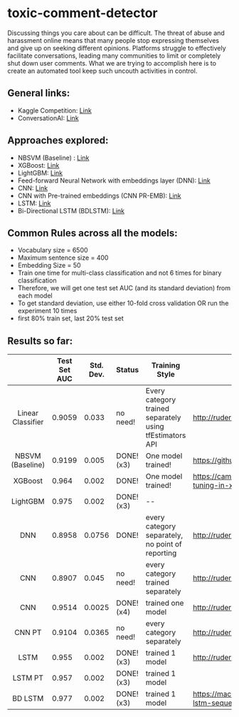 # toxic-comment-detector

Discussing things you care about can be difficult. The threat of abuse and harassment online means that many people stop expressing themselves and give up on seeking different opinions. Platforms struggle to effectively facilitate conversations, leading many communities to limit or completely shut down user comments. What we are trying to accomplish here is to create an automated tool keep such uncouth activities in control.

## General links:
- Kaggle Competition: [Link][1]
- ConversationAI: [Link][2]


## Approaches explored:
- NBSVM (Baseline) : [Link][5]
- XGBoost: [Link][3]
- LightGBM: [Link][4]
- Feed-forward Neural Network with embeddings layer (DNN): [Link][10]
- CNN: [Link][6]
- CNN with Pre-trained embeddings (CNN PR-EMB): [Link][9]
- LSTM: [Link][7]
- Bi-Directional LSTM (BDLSTM): [Link][8]

## Common Rules across all the models:
- Vocabulary size = 6500
- Maximum sentence size = 400
- Embedding Size = 50
- Train one time for multi-class classification and not 6 times for binary classification
- Therefore, we will get one test set AUC (and its standard deviation) from each model
- To get standard deviation, use either 10-fold cross validation OR run the experiment 10 times
- first 80% train set, last 20% test set

## Results so far:

|                   | Test Set AUC | Std. Dev. | Status          | Training Style                                           | Reference                                                                                           |
|:-----------------:|--------------|-----------|-----------------|----------------------------------------------------------|-----------------------------------------------------------------------------------------------------|
| Linear Classifier | 0.9059       | 0.033     | no need!        | Every category trained separately using tfEstimators API | http://ruder.io/text-classification-tensorflow-estimators/                                          |
| NBSVM (Baseline)  | 0.9199       | 0.005     | DONE! (x3)      | One model trained!                                       | https://github.com/sidaw/nbsvm                                                                      |
| XGBoost           | 0.964           | 0.002        | DONE!           | One model trained!         | https://cambridgespark.com/content/tutorials/hyperparameter-tuning-in-xgboost/index.html                                             | --                                                                                                  |
| LightGBM          | 0.975        | 0.002     | DONE! (x3)      | --                                                       |                                                                                                     |
| DNN               | 0.8958       | 0.0756    | DONE!           | every category separately, no point of reporting         | http://ruder.io/text-classification-tensorflow-estimators/                                          |
| CNN               | 0.8907       | 0.045     | no need!        | every category trained separately                        | http://ruder.io/text-classification-tensorflow-estimators/                                          |
| CNN               | 0.9514       | 0.0025    | DONE! (x4)      | trained one model                                        | http://ruder.io/text-classification-tensorflow-estimators/                                          |
| CNN PT            | 0.9104       | 0.0365    | no need!        | every category separately                                | http://ruder.io/text-classification-tensorflow-estimators/                                          |
| LSTM              | 0.955        | 0.002     | DONE! (x3)      | trained 1 model                                          | http://ruder.io/text-classification-tensorflow-estimators/                                          |
| LSTM PT           | 0.957        | 0.002     | DONE! (x3)      | trained 1 model                                          |                                                                                                     |
| BD LSTM           | 0.977        | 0.002     | DONE! (x3)      | trained 1 model                                          | https://machinelearningmastery.com/develop-bidirectional-lstm-sequence-classification-python-keras/ |


[1]: https://www.kaggle.com/c/jigsaw-toxic-comment-classification-challenge
[2]: https://conversationai.github.io/
[3]: ../XGBOOST/README.md
[4]: ../light-gbm/README.md
[5]: ../baseline/NBSVM.ipynb
[6]: ../djksf
[7]: ../sajfud
[8]: ../sajkhjfd
[9]: ../dsaif
[10]: ../sajif

